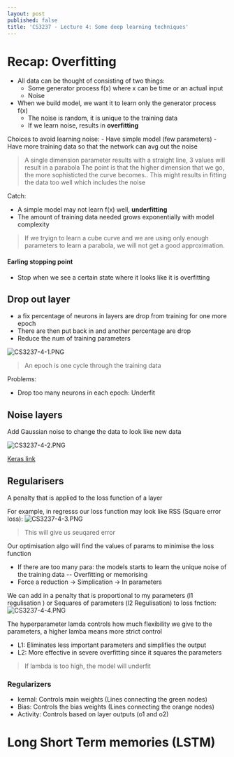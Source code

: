 ```yaml
---
layout: post
published: false
title: 'CS3237 - Lecture 4: Some deep learning techniques'
---
```

# Recap: Overfitting
- All data can be thought of consisting of two things:
	- Some generator process f(x) where x can be time or an actual input
    - Noise
- When we build model, we want it to learn only the generator process f(x)
	- The noise is random, it is unique to the training data
    - If we learn noise, results in **overfitting** 
    
    
Choices to avoid learning noise:
	- Have simple model (few parameters)
    - Have more training data so that the network can avg out the noise


> A single dimension parameter results with a straight line, 3 values will result in a parabola 
> The point is that the higher dimension that we go, the more sophisticted the curve becomes.. This might results in fitting the data too well which includes the noise

    
Catch:
- A simple model may not learn f(x) well, **underfitting**
- The amount of training data needed grows exponentially with model complexity

> If we tryign to learn a cube curve and we are using only enough parameters to learn a parabola, we will not get a good approximation.

#### Earling stopping point
- Stop when we see a certain state where it looks like it is overfitting


## Drop out layer
- a fix percentage of neurons in layers are drop from training for one more epoch
- There are then put back in and another percentage are drop
- Reduce the num of training parameters


![CS3237-4-1.PNG]({{site.baseurl}}/img/CS3237-4-1.PNG)

> An epoch is one cycle through the training data

Problems:
- Drop too many neurons in each epoch: Underfit


## Noise layers
Add Gaussian noise to change the data to look like new data

![CS3237-4-2.PNG]({{site.baseurl}}/img/CS3237-4-2.PNG)

[Keras link](https://keras.io/layers/noise)

## Regularisers
A penalty that is applied to the loss function of a layer

For example, in regresss our loss function may look like RSS (Square error loss):
![CS3237-4-3.PNG]({{site.baseurl}}/img/CS3237-4-3.PNG)

> This will give us seuqared error


Our optimisation algo will find the values of params to minimise the loss function

- If there are too many para: the models starts to learn the unique noise of the training data -- Overfitting or memorising
- Force a reduction -> Simplication -> In parameters

We can add in a penalty that is proportional to my parameters (l1 regulisation ) or Sequares of parameters (l2 Regulisation) to loss fnction:
![CS3237-4-4.PNG]({{site.baseurl}}/img/CS3237-4-4.PNG)


The hyperparameter lamda controls how much flexibility we give to the parameters, a higher lamba means more strict control

- L1: Eliminates less important parameters and simplifies the output
- L2: More effective in severe overfitting since it squares the parameters

> If lambda is too high, the model will underfit

### Regularizers
- kernal: Controls main weights (Lines connecting the green nodes)
- Bias: Controls the bias weights (Lines connecting the orange nodes)
- Activity: Controls based on layer outputs (o1 and o2)





# Long Short Term memories (LSTM)

